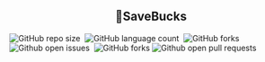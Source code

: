 <h2 align="center">
  💸SaveBucks
</h2>

![GitHub repo size](https://img.shields.io/github/repo-size/nathan-swe/nathan-swe?style=for-the-badge)&nbsp;
![GitHub language count](https://img.shields.io/github/languages/count/nathan-swe/nathan-swe?style=for-the-badge)&nbsp;
![GitHub forks](https://img.shields.io/github/forks/nathan-swe/nathan-swe?style=for-the-badge)&nbsp;
![Github open issues](https://img.shields.io/github/issues/nathan-swe/nathan-swe?style=for-the-badge)&nbsp;
![GitHub forks](https://img.shields.io/github/forks/soumyajit4419/nathan-swe?color=red&logo=github&style=for-the-badge)
![Github open pull requests](https://img.shields.io/github/pr-raw/nathan-swe/nathan-swe?style=for-the-badge)

